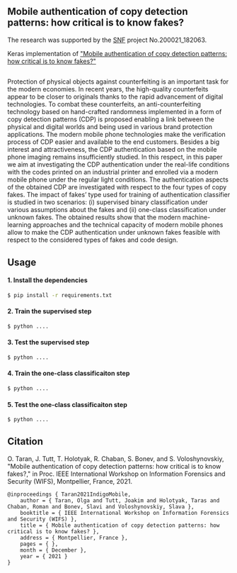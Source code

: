 ## Mobile authentication of copy detection patterns: how critical is to know fakes?

The research was supported by the [SNF](http://www.snf.ch) project No.200021_182063. 

Keras implementation of ["Mobile authentication of copy detection patterns: how critical is to know fakes?"](http://sip.unige.ch/articles/2021/Taran_WIFS2021.pdf) 
##

Protection of physical objects against counterfeiting is an important task for the modern economies. In recent years, the high-quality counterfeits appear to be closer to originals thanks to the rapid advancement of digital technologies. To combat these counterfeits, an anti-counterfeiting technology based on hand-crafted randomness implemented in a form of copy detection patterns (CDP) is proposed enabling a link between the physical and digital worlds and being used in various brand protection applications. The modern mobile phone technologies make the verification process of CDP easier and available to the end customers. Besides a big interest and attractiveness, the CDP authentication based on the mobile phone imaging remains insufficiently studied. In this respect, in this paper we aim at investigating the CDP authentication under the real-life conditions with the codes printed on an industrial printer and enrolled via a modern mobile phone under the regular light conditions. The authentication aspects of the obtained CDP are investigated with respect to the four types of copy fakes. The impact of fakes’ type used for training of authentication classifier is studied in two scenarios: (i) supervised binary classification under various assumptions about the fakes and (ii) one-class classification under unknown fakes. The obtained results show that the modern machine-learning approaches and the technical capacity of modern mobile phones allow to make the CDP authentication under unknown fakes feasible with respect to the considered types of fakes and code design.

## Usage

#### 1. Install the dependencies
```bash
$ pip install -r requirements.txt
```
#### 2. Train the supervised step
```bash 
$ python ....
```
#### 3. Test the supervised step
```bash 
$ python ....
```
#### 4. Train the one-class classificaiton step
```bash 
$ python ....
```
#### 5. Test the one-class classificaiton step
```bash 
$ python ....
```


## Citation
O. Taran, J. Tutt, T. Holotyak, R. Chaban, S. Bonev, and S. Voloshynovskiy, "Mobile authentication of copy detection patterns: how critical is to know fakes?," in Proc. IEEE International Workshop on Information Forensics and Security (WIFS), Montpellier, France, 2021. 

	@inproceedings { Taran2021IndigoMobile,
	    author = { Taran, Olga and Tutt, Joakim and Holotyak, Taras and Chaban, Roman and Bonev, Slavi and Voloshynovskiy, Slava },
	    booktitle = { IEEE International Workshop on Information Forensics and Security (WIFS) },
	    title = { Mobile authentication of copy detection patterns: how critical is to know fakes? },
	    address = { Montpellier, France },
	    pages = { },
	    month = { December },
	    year = { 2021 }
	}



